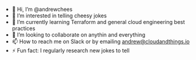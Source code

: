 - 👋 Hi, I’m @andrewchees
- 👀 I’m interested in telling cheesy jokes
- 🌱 I’m currently learning Terraform and general cloud engineering best practices
- 💞️ I’m looking to collaborate on anythin and everything
- 📫 How to reach me on Slack or by emailing andrew@cloudandthings.io
- ⚡ Fun fact: I regularly research new jokes to tell

<!---
andrewchees/andrewchees is a ✨ special ✨ repository because its `README.md` (this file) appears on your GitHub profile.
You can click the Preview link to take a look at your changes.
--->
